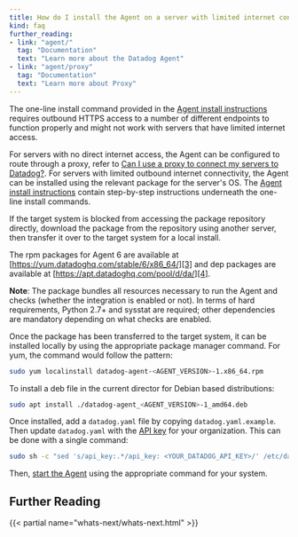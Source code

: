 ```yaml
---
title: How do I install the Agent on a server with limited internet connectivity?
kind: faq
further_reading:
- link: "agent/"
  tag: "Documentation"
  text: "Learn more about the Datadog Agent"
- link: "agent/proxy"
  tag: "Documentation"
  text: "Learn more about Proxy"
---
```


The one-line install command provided in the [Agent install instructions][1] requires outbound HTTPS access to a number of different endpoints to function properly and might not work with servers that have limited internet access.

For servers with no direct internet access, the Agent can be configured to route through a proxy, refer to [Can I use a proxy to connect my servers to Datadog?][2]. For servers with limited outbound internet connectivity, the Agent can be installed using the relevant package for the server's OS. The [Agent install instructions][1] contain step-by-step instructions underneath the one-line install commands.

If the target system is blocked from accessing the package repository directly, download the package from the repository using another server, then transfer it over to the target system for a local install.

The rpm packages for Agent 6 are available at [https://yum.datadoghq.com/stable/6/x86_64/][3] and dep packages are available at [https://apt.datadoghq.com/pool/d/da/][4].

**Note**: The package bundles all resources necessary to run the Agent and checks (whether the integration is enabled or not). In terms of hard requirements, Python 2.7+ and sysstat are required; other dependencies are mandatory depending on what checks are enabled.

Once the package has been transferred to the target system, it can be installed locally by using the appropriate package manager command. For yum, the command would follow the pattern:  

```bash
sudo yum localinstall datadog-agent-<AGENT_VERSION>-1.x86_64.rpm
```

To install a deb file in the current director for Debian based distributions:

```bash
sudo apt install ./datadog-agent_<AGENT_VERSION>-1_amd64.deb
```

Once installed, add a `datadog.yaml` file by copying `datadog.yaml.example`. Then update `datadog.yaml` with the [API key][5] for your organization. This can be done with a single command:

```bash
sudo sh -c "sed 's/api_key:.*/api_key: <YOUR_DATADOG_API_KEY>/' /etc/datadog-aent/datadog.yaml.example > /etc/datadog-aent/datadog.yaml.example"
```

Then, [start the Agent][6] using the appropriate command for your system.

## Further Reading

{{< partial name="whats-next/whats-next.html" >}}

[1]: https://app.datadoghq.com/account/settings#agent
[2]: /account_management/faq/can-i-use-a-proxy-to-connect-my-servers-to-datadog
[3]: https://yum.datadoghq.com/stable/6/x86_64
[4]: https://apt.datadoghq.com/pool/d/da/
[5]: https://app.datadoghq.com/account/settings#api
[6]: /agent/guide/agent-commands/#start-the-agent
